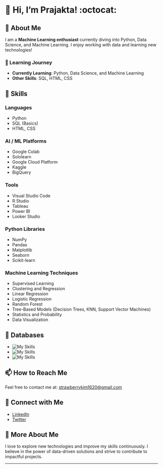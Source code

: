 # 👋 Hi, I’m Prajakta! :octocat:

## 👀 About Me
I am a **Machine Learning enthusiast** currently diving into Python, Data Science, and Machine Learning. I enjoy working with data and learning new technologies!

### 🌱 Learning Journey
- **Currently Learning**: Python, Data Science, and Machine Learning
- **Other Skills**: SQL, HTML, CSS

## 🐼 Skills
### Languages
- Python
- SQL (Basics)
- HTML, CSS

### AI / ML Platforms
- Google Colab
- Sololearn
- Google Cloud Platform
- Kaggle
- BigQuery

### Tools
- Visual Studio Code
- R Studio
- Tableau
- Power BI
- Looker Studio

### Python Libraries
- NumPy
- Pandas
- Matplotlib
- Seaborn
- Scikit-learn

### Machine Learning Techniques
- Supervised Learning
- Clustering and Regression
- Linear Regression
- Logistic Regression
- Random Forest
- Tree-Based Models (Decision Trees, KNN, Support Vector Machines)
- Statistics and Probability
- Data Visualization

## 🐼 Databases
- ![My Skills](https://skillicons.dev/icons?i=mysql)
- ![My Skills](https://skillicons.dev/icons?i=mongodb)
- ![My Skills](https://skillicons.dev/icons?i=sql)

## 📫 How to Reach Me
Feel free to contact me at: [strawberrykim1620@gmail.com](mailto:strawberrykim1620@gmail.com)

## 🔗 Connect with Me
- [LinkedIn](your-linkedin-profile-url)
- [Twitter](your-twitter-url)

## 🐼 More About Me
I love to explore new technologies and improve my skills continuously. I believe in the power of data-driven solutions and strive to contribute to impactful projects.

---

<!---
prajakta1321/prajakta1321 is a ✨ special ✨ repository because its `README.md` (this file) appears on your GitHub profile.
You can click the Preview link to take a look at your changes.
--->

